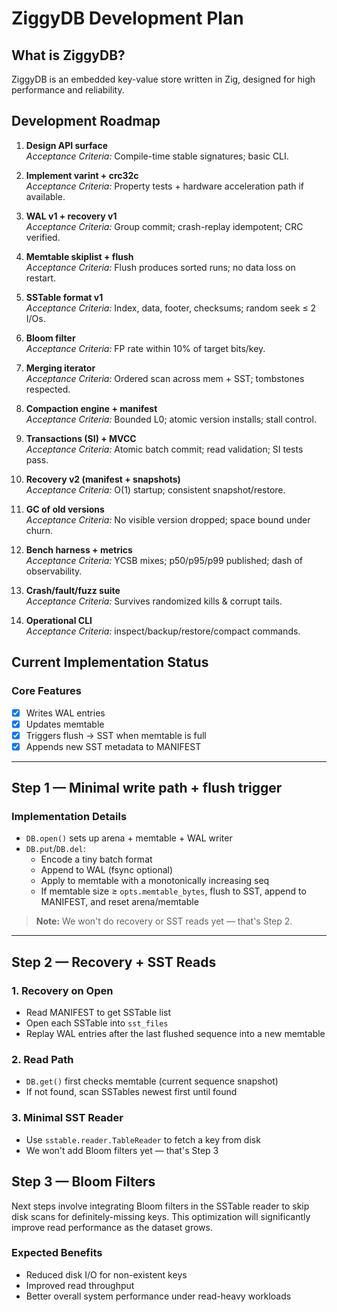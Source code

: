 # ZiggyDB Development Plan

## What is ZiggyDB?

ZiggyDB is an embedded key-value store written in Zig, designed for high performance and reliability.

## Development Roadmap

1. **Design API surface**  
   *Acceptance Criteria:* Compile-time stable signatures; basic CLI.

2. **Implement varint + crc32c**  
   *Acceptance Criteria:* Property tests + hardware acceleration path if available.

3. **WAL v1 + recovery v1**  
   *Acceptance Criteria:* Group commit; crash-replay idempotent; CRC verified.

4. **Memtable skiplist + flush**  
   *Acceptance Criteria:* Flush produces sorted runs; no data loss on restart.

5. **SSTable format v1**  
   *Acceptance Criteria:* Index, data, footer, checksums; random seek ≤ 2 I/Os.

6. **Bloom filter**  
   *Acceptance Criteria:* FP rate within 10% of target bits/key.

7. **Merging iterator**  
   *Acceptance Criteria:* Ordered scan across mem + SST; tombstones respected.

8. **Compaction engine + manifest**  
   *Acceptance Criteria:* Bounded L0; atomic version installs; stall control.

9. **Transactions (SI) + MVCC**  
   *Acceptance Criteria:* Atomic batch commit; read validation; SI tests pass.

10. **Recovery v2 (manifest + snapshots)**  
    *Acceptance Criteria:* O(1) startup; consistent snapshot/restore.

11. **GC of old versions**  
    *Acceptance Criteria:* No visible version dropped; space bound under churn.

12. **Bench harness + metrics**  
    *Acceptance Criteria:* YCSB mixes; p50/p95/p99 published; dash of observability.

13. **Crash/fault/fuzz suite**  
    *Acceptance Criteria:* Survives randomized kills & corrupt tails.

14. **Operational CLI**  
    *Acceptance Criteria:* inspect/backup/restore/compact commands.

## Current Implementation Status

### Core Features
- [x] Writes WAL entries
- [x] Updates memtable
- [x] Triggers flush → SST when memtable is full
- [x] Appends new SST metadata to MANIFEST

---

## Step 1 — Minimal write path + flush trigger

### Implementation Details
- `DB.open()` sets up arena + memtable + WAL writer
- `DB.put`/`DB.del`:
  - Encode a tiny batch format
  - Append to WAL (fsync optional)
  - Apply to memtable with a monotonically increasing seq
  - If memtable size ≥ `opts.memtable_bytes`, flush to SST, append to MANIFEST, and reset arena/memtable

> **Note:** We won't do recovery or SST reads yet — that's Step 2.

---

## Step 2 — Recovery + SST Reads

### 1. Recovery on Open
- Read MANIFEST to get SSTable list
- Open each SSTable into `sst_files`
- Replay WAL entries after the last flushed sequence into a new memtable

### 2. Read Path
- `DB.get()` first checks memtable (current sequence snapshot)
- If not found, scan SSTables newest first until found

### 3. Minimal SST Reader
- Use `sstable.reader.TableReader` to fetch a key from disk
- We won't add Bloom filters yet — that's Step 3

## Step 3 — Bloom Filters

Next steps involve integrating Bloom filters in the SSTable reader to skip disk scans for definitely-missing keys. This optimization will significantly improve read performance as the dataset grows.

### Expected Benefits
- Reduced disk I/O for non-existent keys
- Improved read throughput
- Better overall system performance under read-heavy workloads
